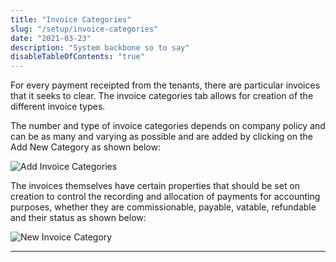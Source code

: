 ```yaml
---
title: "Invoice Categories"
slug: "/setup/invoice-categories"
date: "2021-03-23"
description: "System backbone so to say"
disableTableOfContents: "true"
---
```



For every payment receipted from the tenants, there are particular invoices that it seeks to clear. 
The invoice categories tab allows for creation of the different invoice types.

The number and type of invoice categories depends on company policy and can be as many and varying as possible and are added by clicking on the Add New Category as shown below:

![Add Invoice Categories ](../images/add_invoice_category.png)

The invoices themselves have certain properties that should be set on creation to control the recording and allocation of payments for accounting purposes, whether they are commissionable, payable, vatable, refundable and their status as shown below:

![New Invoice Category ](../images/new_invoice_category.png)

----